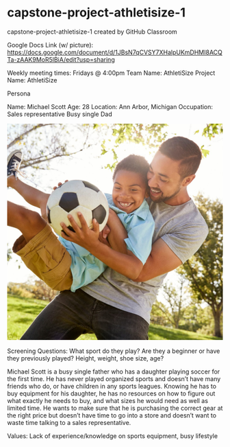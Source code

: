 # capstone-project-athletisize-1
capstone-project-athletisize-1 created by GitHub Classroom

Google Docs Link (w/ picture): https://docs.google.com/document/d/1JBsN7qCVSY7XHalpUKmDHMI8ACQTa-zAAK9MoR5lBiA/edit?usp=sharing

Weekly meeting times: Fridays @ 4:00pm
Team Name: AthletiSize
Project Name: AthletiSize

Persona

Name: Michael Scott
Age: 28
Location: Ann Arbor, Michigan
Occupation: Sales representative 
Busy single Dad


![Michael Scott](GettyImages-1030913102-1.jpg)






Screening Questions:
What sport do they play?
Are they a beginner or have they previously played?
Height, weight, shoe size, age?

Michael Scott is a busy single father who has a daughter playing soccer for the first time. He has never played organized sports and doesn’t have many friends who do, or have children in any sports leagues. Knowing he has to buy equipment for his daughter, he has no resources on how to figure out what exactly he needs to buy, and what sizes he would need as well as limited time. He wants to make sure that he is purchasing the correct gear at the right price but doesn’t have time to go into a store and doesn’t want to waste time talking to a sales representative.

Values: Lack of experience/knowledge on sports equipment, busy lifestyle
